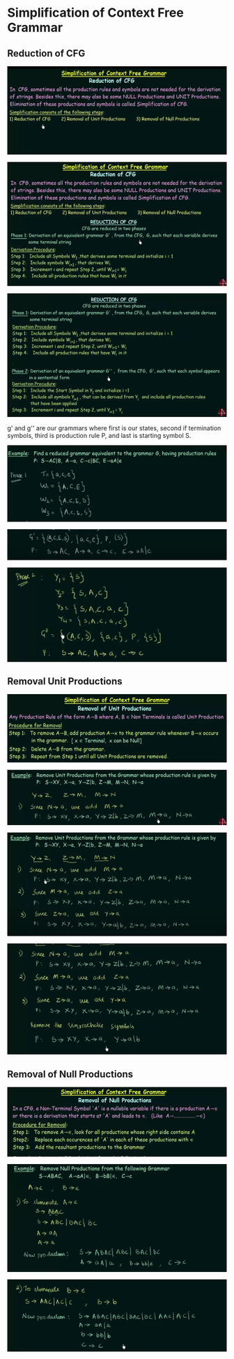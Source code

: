 # Simplification of Context Free Grammar

## Reduction of CFG

![img.png](img.png)

![img_1.png](img_1.png)

![img_2.png](img_2.png)

g' and g'' are our grammars where first is our states, second if termination 
symbols, third is production rule P, and last is starting symbol S.

![img_3.png](img_3.png)

![img_4.png](img_4.png)

![img_5.png](img_5.png)

## Removal Unit Productions

![img_6.png](img_6.png)

![img_7.png](img_7.png)

![img_8.png](img_8.png)

![img_9.png](img_9.png)

## Removal of Null Productions

![img_10.png](img_10.png)

![img_11.png](img_11.png)

![img_12.png](img_12.png)


